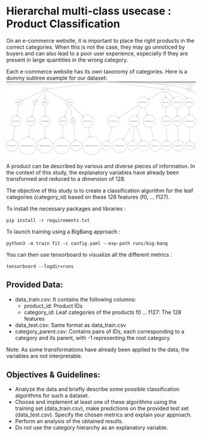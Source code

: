 # Hierarchal multi-class usecase : Product Classification
On an e-commerce website, it is important to place the right products in the correct categories. When this is not the case, they may go unnoticed by buyers and can also lead to a poor user experience, especially if they are present in large quantities in the wrong category.

Each e-commerce website has its own taxonomy of categories. Here is a dummy subtree example for our dataset:
![assets](assets/subtree.png)

A product can be described by various and diverse pieces of information. In the context of this study, the explanatory variables have already been transformed and reduced to a dimension of 128.

The objective of this study is to create a classification algorithm for the leaf categories (category_id) based on these 128 features (f0, ... f127).

To install the necessary packages and libraries :

```
pip install -r requirements.txt
```

To launch training using a BigBang approach :

```
python3 -m train fit -c config.yaml --exp-path runs/big-bang
```

You can then use tensorboard to visualize all the different metrics :

```
tensorboard --logdir=runs
```

## Provided Data:

- data_train.csv: It contains the following columns:
  - product_id: Product IDs
  - category_id: Leaf categories of the products
  f0 ... f127: The 128 features
- data_test.csv: Same format as data_train.csv
- category_parent.csv: Contains pairs of IDs, each corresponding to a category and its parent, with -1 representing the root category.

Note: As some transformations have already been applied to the data, the variables are not interpretable.

## Objectives & Guidelines:

- Analyze the data and briefly describe some possible classification algorithms for such a dataset.
- Choose and implement at least one of these algorithms using the training set (data_train.csv), make predictions on the provided test set (data_test.csv). Specify the chosen metrics and explain your approach.
- Perform an analysis of the obtained results.
- Do not use the category hierarchy as an explanatory variable.
